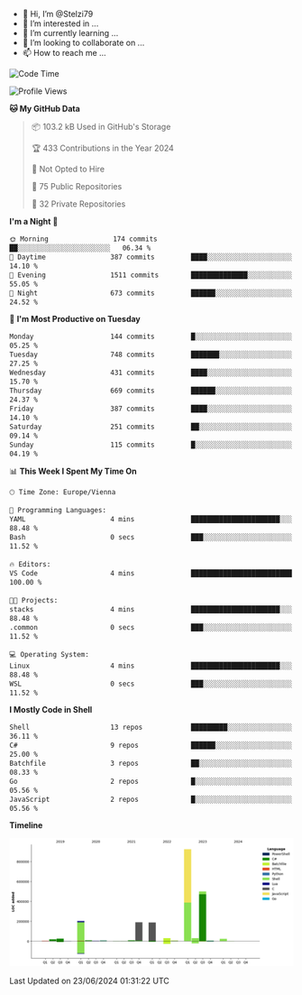 - 👋 Hi, I’m @Stelzi79
- 👀 I’m interested in ...
- 🌱 I’m currently learning ...
- 💞️ I’m looking to collaborate on ...
- 📫 How to reach me ...

<!--START_SECTION:waka-->
![Code Time](http://img.shields.io/badge/Code%20Time-1%2C002%20hrs%2050%20mins-blue)

![Profile Views](http://img.shields.io/badge/Profile%20Views-0-blue)

**🐱 My GitHub Data** 

> 📦 103.2 kB Used in GitHub's Storage 
 > 
> 🏆 433 Contributions in the Year 2024
 > 
> 🚫 Not Opted to Hire
 > 
> 📜 75 Public Repositories 
 > 
> 🔑 32 Private Repositories 
 > 
**I'm a Night 🦉** 

```text
🌞 Morning                174 commits         ██░░░░░░░░░░░░░░░░░░░░░░░   06.34 % 
🌆 Daytime                387 commits         ████░░░░░░░░░░░░░░░░░░░░░   14.10 % 
🌃 Evening                1511 commits        ██████████████░░░░░░░░░░░   55.05 % 
🌙 Night                  673 commits         ██████░░░░░░░░░░░░░░░░░░░   24.52 % 
```
📅 **I'm Most Productive on Tuesday** 

```text
Monday                   144 commits         █░░░░░░░░░░░░░░░░░░░░░░░░   05.25 % 
Tuesday                  748 commits         ███████░░░░░░░░░░░░░░░░░░   27.25 % 
Wednesday                431 commits         ████░░░░░░░░░░░░░░░░░░░░░   15.70 % 
Thursday                 669 commits         ██████░░░░░░░░░░░░░░░░░░░   24.37 % 
Friday                   387 commits         ████░░░░░░░░░░░░░░░░░░░░░   14.10 % 
Saturday                 251 commits         ██░░░░░░░░░░░░░░░░░░░░░░░   09.14 % 
Sunday                   115 commits         █░░░░░░░░░░░░░░░░░░░░░░░░   04.19 % 
```


📊 **This Week I Spent My Time On** 

```text
🕑︎ Time Zone: Europe/Vienna

💬 Programming Languages: 
YAML                     4 mins              ██████████████████████░░░   88.48 % 
Bash                     0 secs              ███░░░░░░░░░░░░░░░░░░░░░░   11.52 % 

🔥 Editors: 
VS Code                  4 mins              █████████████████████████   100.00 % 

🐱‍💻 Projects: 
stacks                   4 mins              ██████████████████████░░░   88.48 % 
.common                  0 secs              ███░░░░░░░░░░░░░░░░░░░░░░   11.52 % 

💻 Operating System: 
Linux                    4 mins              ██████████████████████░░░   88.48 % 
WSL                      0 secs              ███░░░░░░░░░░░░░░░░░░░░░░   11.52 % 
```

**I Mostly Code in Shell** 

```text
Shell                    13 repos            █████████░░░░░░░░░░░░░░░░   36.11 % 
C#                       9 repos             ██████░░░░░░░░░░░░░░░░░░░   25.00 % 
Batchfile                3 repos             ██░░░░░░░░░░░░░░░░░░░░░░░   08.33 % 
Go                       2 repos             █░░░░░░░░░░░░░░░░░░░░░░░░   05.56 % 
JavaScript               2 repos             █░░░░░░░░░░░░░░░░░░░░░░░░   05.56 % 
```



**Timeline**

![Lines of Code chart](https://raw.githubusercontent.com/Stelzi79/Stelzi79/main/assets/bar_graph.png)


 Last Updated on 23/06/2024 01:31:22 UTC
<!--END_SECTION:waka-->

<!---
Stelzi79/Stelzi79 is a ✨ special ✨ repository because its `README.md` (this file) appears on your GitHub profile.
You can click the Preview link to take a look at your changes.
--->

